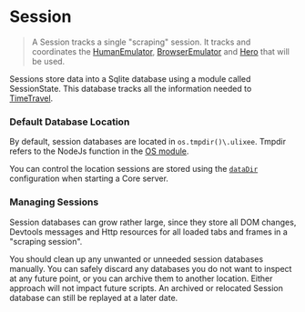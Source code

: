 # Session

> A Session tracks a single "scraping" session. It tracks and coordinates the [HumanEmulator](/docs/hero/plugins/human-emulators), [BrowserEmulator](/docs/hero/plugins/browser-emulators) and [Hero](/docs/hero/basic-interfaces/hero) that will be used.

Sessions store data into a Sqlite database using a module called SessionState. This database tracks all the information needed to [TimeTravel](/docs/hero/advanced/timetravel).

### Default Database Location

By default, session databases are located in `os.tmpdir()\.ulixee`. Tmpdir refers to the NodeJs function in the [OS module](https://nodejs.org/api/os.html#os_os_tmpdir).

You can control the location sessions are stored using the [`dataDir`](/docs/hero/overview/configuration#data-dir) configuration when starting a Core server.

### Managing Sessions

Session databases can grow rather large, since they store all DOM changes, Devtools messages and Http resources for all loaded tabs and frames in a "scraping session".

You should clean up any unwanted or unneeded session databases manually. You can safely discard any databases you do not want to inspect at any future point, or you can archive them to another location. Either approach will not impact future scripts. An archived or relocated Session database can still be replayed at a later date. 

